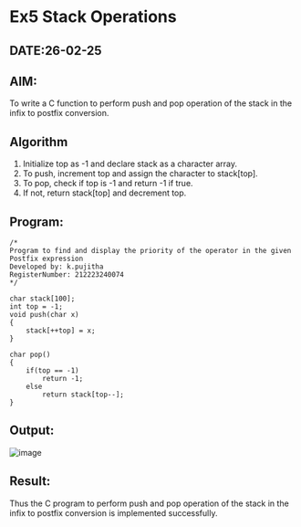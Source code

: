 # Ex5 Stack Operations
## DATE:26-02-25
## AIM:
To write a C function to perform push and pop operation of the stack in the infix to postfix conversion.

## Algorithm
1. Initialize top as -1 and declare stack as a character array. 
2. To push, increment top and assign the character to stack[top]. 
3. To pop, check if top is -1 and return -1 if true. 
4. If not, return stack[top] and decrement top.   

## Program:
```
/*
Program to find and display the priority of the operator in the given Postfix expression
Developed by: k.pujitha
RegisterNumber: 212223240074
*/
```
```
char stack[100]; 
int top = -1; 
void push(char x) 
{ 
    stack[++top] = x; 
} 
 
char pop() 
{ 
    if(top == -1) 
        return -1; 
    else 
        return stack[top--]; 
}
```

## Output:

![image](https://github.com/user-attachments/assets/801d72e3-603e-4f57-be36-c0829b77fbb3)

## Result:
Thus the C program to perform push and pop operation of the stack in the infix to postfix conversion is implemented successfully.
